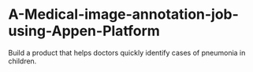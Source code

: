 # A-Medical-image-annotation-job-using-Appen-Platform
Build a product that helps doctors quickly identify cases of pneumonia in children.
